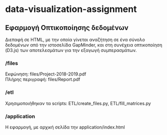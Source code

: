 # data-visualization-assignment

## Εφαρμογή Οπτικοποίησης δεδομένων

Διεπαφή σε HTML, με την οποία γίνεται αναζήτηση σε ένα σύνολο δεδομένων από την ιστοσελίδα GapMinder, και στη συνέχεια οπτικοποίηση (D3.js) των αποτελεσμάτων για την εξαγωγή συμπερασμάτων.

### /files
Εκφώνηση: files/Project-2018-2019.pdf  
Πλήρης περιγραφή: files/Report.pdf

### /etl
Χρησιμοποιήθηκαν τα scripts: ETL/create_files.py, ETL/fill_matrices.py

### /application
Η εφαρμογή, με αρχική σελίδα την application/index.html
